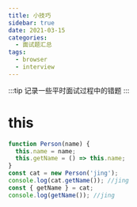 ```yaml
---
title: 小技巧
sidebar: true
date: 2021-03-15
categories:
  - 面试题汇总
tags:
  - browser
  - interview
---
```


:::tip
记录一些平时面试过程中的错题
:::

<!-- more -->

# this

```js
function Person(name) {
  this.name = name;
  this.getName = () => this.name;
}
const cat = new Person('jing');
console.log(cat.getName()); //jing
const { getName } = cat;
console.log(getName()); //jing
```
